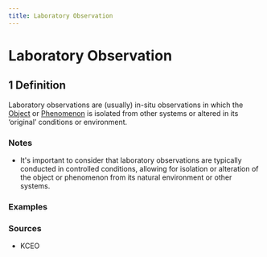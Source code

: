 ```yaml
---
title: Laboratory Observation
---
```


# Laboratory Observation

## 1 Definition

Laboratory observations are (usually) in-situ observations in which the [Object](../object) or [Phenomenon](../phenomenon) is isolated from other systems or altered in its ‘original’ conditions or environment.

### Notes 
- It's important to consider that laboratory observations are typically conducted in controlled conditions, allowing for isolation or alteration of the object or phenomenon from its natural environment or other systems. 
### Examples 

### Sources 
- KCEO
